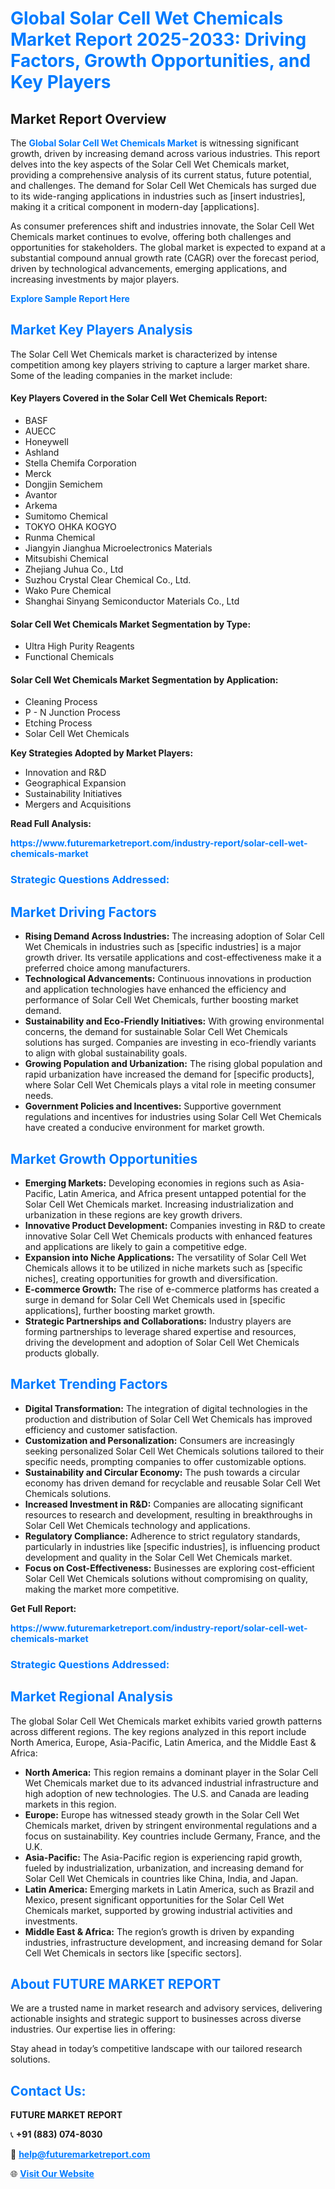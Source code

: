 <h1 style="color: #007BFF;">Global Solar Cell Wet Chemicals Market Report 2025-2033: Driving Factors, Growth Opportunities, and Key Players</h1>

<section id="overview">
<h2>Market Report Overview</h2>
<p>The <a href="https://www.futuremarketreport.com/industry-report/solar-cell-wet-chemicals-market" style="color: #007BFF; text-decoration: none;"><strong>Global Solar Cell Wet Chemicals Market</strong></a> is witnessing significant growth, driven by increasing demand across various industries. This report delves into the key aspects of the Solar Cell Wet Chemicals market, providing a comprehensive analysis of its current status, future potential, and challenges. The demand for Solar Cell Wet Chemicals has surged due to its wide-ranging applications in industries such as [insert industries], making it a critical component in modern-day [applications].</p>
<p>As consumer preferences shift and industries innovate, the Solar Cell Wet Chemicals market continues to evolve, offering both challenges and opportunities for stakeholders. The global market is expected to expand at a substantial compound annual growth rate (CAGR) over the forecast period, driven by technological advancements, emerging applications, and increasing investments by major players.</p>
</section>

<section id="overview">
<p><a href="https://www.futuremarketreport.com/request-sample/reportId=119982" style="color: #007BFF; text-decoration: none;"><strong>Explore Sample Report Here</strong></a></p>
</section>

<section id="key-players">
<h2 style="color: #007BFF;">Market Key Players Analysis</h2>
<p>The Solar Cell Wet Chemicals market is characterized by intense competition among key players striving to capture a larger market share. Some of the leading companies in the market include:</p>
<h4>Key Players Covered in the Solar Cell Wet Chemicals Report:</h4>
<ul><li>BASF</li><li>AUECC</li><li>Honeywell</li><li>Ashland</li><li>Stella Chemifa Corporation</li><li>Merck</li><li>Dongjin Semichem</li><li>Avantor</li><li>Arkema</li><li>Sumitomo Chemical</li><li>TOKYO OHKA KOGYO</li><li>Runma Chemical</li><li>Jiangyin Jianghua Microelectronics Materials</li><li>Mitsubishi Chemical</li><li>Zhejiang Juhua Co., Ltd</li><li>Suzhou Crystal Clear Chemical Co., Ltd.</li><li>Wako Pure Chemical</li><li>Shanghai Sinyang Semiconductor Materials Co., Ltd</li></ul>
<h4>Solar Cell Wet Chemicals Market Segmentation by Type:</h4>
<ul><li>Ultra High Purity Reagents</li><li>Functional Chemicals</li></ul>

<h4>Solar Cell Wet Chemicals Market Segmentation by Application:</h4>
<ul><li>Cleaning Process</li><li>P - N Junction Process</li><li>Etching Process</li><li>Solar Cell Wet Chemicals</li></ul>
<p><strong>Key Strategies Adopted by Market Players:</strong></p>
<ul>
<li>Innovation and R&D</li>
<li>Geographical Expansion</li>
<li>Sustainability Initiatives</li>
<li>Mergers and Acquisitions</li>
</ul>
</section>

<section>
<p><strong>Read Full Analysis: </strong></p><a href="https://www.futuremarketreport.com/industry-report/solar-cell-wet-chemicals-market" style="color: #007BFF; text-decoration: none;"><strong>https://www.futuremarketreport.com/industry-report/solar-cell-wet-chemicals-market</strong></a>
<h3 style="color: #007BFF;">Strategic Questions Addressed:</h3>
</section>

<section id="driving-factors">
<h2 style="color: #007BFF;">Market Driving Factors</h2>
<ul>
<li><strong>Rising Demand Across Industries:</strong> The increasing adoption of Solar Cell Wet Chemicals in industries such as [specific industries] is a major growth driver. Its versatile applications and cost-effectiveness make it a preferred choice among manufacturers.</li>
<li><strong>Technological Advancements:</strong> Continuous innovations in production and application technologies have enhanced the efficiency and performance of Solar Cell Wet Chemicals, further boosting market demand.</li>
<li><strong>Sustainability and Eco-Friendly Initiatives:</strong> With growing environmental concerns, the demand for sustainable Solar Cell Wet Chemicals solutions has surged. Companies are investing in eco-friendly variants to align with global sustainability goals.</li>
<li><strong>Growing Population and Urbanization:</strong> The rising global population and rapid urbanization have increased the demand for [specific products], where Solar Cell Wet Chemicals plays a vital role in meeting consumer needs.</li>
<li><strong>Government Policies and Incentives:</strong> Supportive government regulations and incentives for industries using Solar Cell Wet Chemicals have created a conducive environment for market growth.</li>
</ul>
</section>

<section id="growth-opportunities">
<h2 style="color: #007BFF;">Market Growth Opportunities</h2>
<ul>
<li><strong>Emerging Markets:</strong> Developing economies in regions such as Asia-Pacific, Latin America, and Africa present untapped potential for the Solar Cell Wet Chemicals market. Increasing industrialization and urbanization in these regions are key growth drivers.</li>
<li><strong>Innovative Product Development:</strong> Companies investing in R&D to create innovative Solar Cell Wet Chemicals products with enhanced features and applications are likely to gain a competitive edge.</li>
<li><strong>Expansion into Niche Applications:</strong> The versatility of Solar Cell Wet Chemicals allows it to be utilized in niche markets such as [specific niches], creating opportunities for growth and diversification.</li>
<li><strong>E-commerce Growth:</strong> The rise of e-commerce platforms has created a surge in demand for Solar Cell Wet Chemicals used in [specific applications], further boosting market growth.</li>
<li><strong>Strategic Partnerships and Collaborations:</strong> Industry players are forming partnerships to leverage shared expertise and resources, driving the development and adoption of Solar Cell Wet Chemicals products globally.</li>
</ul>
</section>

<section id="trending-factors">
<h2 style="color: #007BFF;">Market Trending Factors</h2>
<ul>
<li><strong>Digital Transformation:</strong> The integration of digital technologies in the production and distribution of Solar Cell Wet Chemicals has improved efficiency and customer satisfaction.</li>
<li><strong>Customization and Personalization:</strong> Consumers are increasingly seeking personalized Solar Cell Wet Chemicals solutions tailored to their specific needs, prompting companies to offer customizable options.</li>
<li><strong>Sustainability and Circular Economy:</strong> The push towards a circular economy has driven demand for recyclable and reusable Solar Cell Wet Chemicals solutions.</li>
<li><strong>Increased Investment in R&D:</strong> Companies are allocating significant resources to research and development, resulting in breakthroughs in Solar Cell Wet Chemicals technology and applications.</li>
<li><strong>Regulatory Compliance:</strong> Adherence to strict regulatory standards, particularly in industries like [specific industries], is influencing product development and quality in the Solar Cell Wet Chemicals market.</li>
<li><strong>Focus on Cost-Effectiveness:</strong> Businesses are exploring cost-efficient Solar Cell Wet Chemicals solutions without compromising on quality, making the market more competitive.</li>
</ul>
</section>

<section>
<p><strong>Get Full Report: </strong></p><a href="https://www.futuremarketreport.com/industry-report/solar-cell-wet-chemicals-market" style="color: #007BFF; text-decoration: none;"><strong>https://www.futuremarketreport.com/industry-report/solar-cell-wet-chemicals-market</strong></a>
<h3 style="color: #007BFF;">Strategic Questions Addressed:</h3>
</section>


<section id="regional-analysis">
<h2 style="color: #007BFF;">Market Regional Analysis</h2>
<p>The global Solar Cell Wet Chemicals market exhibits varied growth patterns across different regions. The key regions analyzed in this report include North America, Europe, Asia-Pacific, Latin America, and the Middle East & Africa:</p>
<ul>
<li><strong>North America:</strong> This region remains a dominant player in the Solar Cell Wet Chemicals market due to its advanced industrial infrastructure and high adoption of new technologies. The U.S. and Canada are leading markets in this region.</li>
<li><strong>Europe:</strong> Europe has witnessed steady growth in the Solar Cell Wet Chemicals market, driven by stringent environmental regulations and a focus on sustainability. Key countries include Germany, France, and the U.K.</li>
<li><strong>Asia-Pacific:</strong> The Asia-Pacific region is experiencing rapid growth, fueled by industrialization, urbanization, and increasing demand for Solar Cell Wet Chemicals in countries like China, India, and Japan.</li>
<li><strong>Latin America:</strong> Emerging markets in Latin America, such as Brazil and Mexico, present significant opportunities for the Solar Cell Wet Chemicals market, supported by growing industrial activities and investments.</li>
<li><strong>Middle East & Africa:</strong> The region’s growth is driven by expanding industries, infrastructure development, and increasing demand for Solar Cell Wet Chemicals in sectors like [specific sectors].</li>
</ul>
</section>

<footer>
<h2 style="color: #007BFF;">About FUTURE MARKET REPORT</h2>
<p>We are a trusted name in market research and advisory services, delivering actionable insights and strategic support to businesses across diverse industries. Our expertise lies in offering:</p>

<p>Stay ahead in today’s competitive landscape with our tailored research solutions.</p>

<h2 style="color: #007BFF;">Contact Us:</h2>
<p><strong>FUTURE MARKET REPORT</strong></p>
<p>📞 <strong>+91 (883) 074-8030</strong></p>
<p>📧 <strong><a href="mailto:help@futuremarketreport.com" style="color: #007BFF;">help@futuremarketreport.com</a></strong></p>
<p>🌐 <strong><a href="https://www.futuremarketreport.com/" style="color: #007BFF;">Visit Our Website</a></strong></p>
</footer>